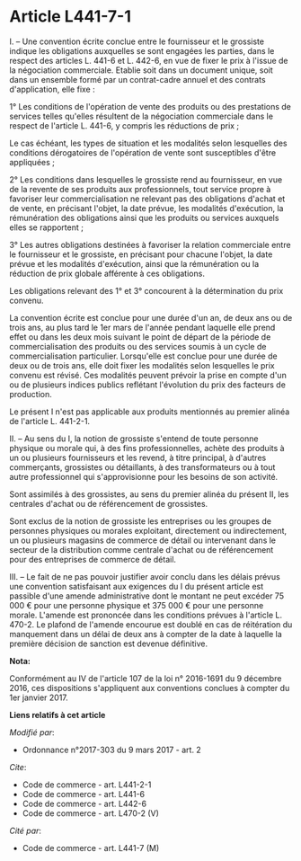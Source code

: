 # Article L441-7-1

I. – Une convention écrite conclue entre le fournisseur et le grossiste indique les obligations auxquelles se sont engagées
les parties, dans le respect des articles L. 441-6 et L. 442-6, en vue de fixer le prix à l'issue de la négociation
commerciale. Etablie soit dans un document unique, soit dans un ensemble formé par un contrat-cadre annuel et des contrats
d'application, elle fixe : 

1° Les conditions de l'opération de vente des produits ou des prestations de services telles qu'elles résultent de la
négociation commerciale dans le respect de l'article L. 441-6, y compris les réductions de prix ; 

Le cas échéant, les types de situation et les modalités selon lesquelles des conditions dérogatoires de l'opération de vente
sont susceptibles d'être appliquées ; 

2° Les conditions dans lesquelles le grossiste rend au fournisseur, en vue de la revente de ses produits aux professionnels,
tout service propre à favoriser leur commercialisation ne relevant pas des obligations d'achat et de vente, en précisant
l'objet, la date prévue, les modalités d'exécution, la rémunération des obligations ainsi que les produits ou services
auxquels elles se rapportent ; 

3° Les autres obligations destinées à favoriser la relation commerciale entre le fournisseur et le grossiste, en précisant
pour chacune l'objet, la date prévue et les modalités d'exécution, ainsi que la rémunération ou la réduction de prix globale
afférente à ces obligations. 

Les obligations relevant des 1° et 3° concourent à la détermination du prix convenu. 

La convention écrite est conclue pour une durée d'un an, de deux ans ou de trois ans, au plus tard le 1er mars de l'année
pendant laquelle elle prend effet ou dans les deux mois suivant le point de départ de la période de commercialisation des
produits ou des services soumis à un cycle de commercialisation particulier. Lorsqu'elle est conclue pour une durée de deux
ou de trois ans, elle doit fixer les modalités selon lesquelles le prix convenu est révisé. Ces modalités peuvent prévoir la
prise en compte d'un ou de plusieurs indices publics reflétant l'évolution du prix des facteurs de production. 

Le présent I n'est pas applicable aux produits mentionnés au premier alinéa de l'article L. 441-2-1. 

II. – Au sens du I, la notion de grossiste s'entend de toute personne physique ou morale qui, à des fins professionnelles,
achète des produits à un ou plusieurs fournisseurs et les revend, à titre principal, à d'autres commerçants, grossistes ou
détaillants, à des transformateurs ou à tout autre professionnel qui s'approvisionne pour les besoins de son activité. 

Sont assimilés à des grossistes, au sens du premier alinéa du présent II, les centrales d'achat ou de référencement de
grossistes. 

Sont exclus de la notion de grossiste les entreprises ou les groupes de personnes physiques ou morales exploitant,
directement ou indirectement, un ou plusieurs magasins de commerce de détail ou intervenant dans le secteur de la
distribution comme centrale d'achat ou de référencement pour des entreprises de commerce de détail. 

III. – Le fait de ne pas pouvoir justifier avoir conclu dans les délais prévus une convention satisfaisant aux exigences du I
du présent article est passible d'une amende administrative dont le montant ne peut excéder 75 000 € pour une personne
physique et 375 000 € pour une personne morale. L'amende est prononcée dans les conditions prévues à l'article L. 470-2. Le
plafond de l'amende encourue est doublé en cas de réitération du manquement dans un délai de deux ans à compter de la date à
laquelle la première décision de sanction est devenue définitive.

**Nota:**

Conformément au IV de l'article 107 de la loi n° 2016-1691 du 9 décembre 2016, ces dispositions s'appliquent aux conventions
conclues à compter du 1er janvier 2017.

**Liens relatifs à cet article**

_Modifié par_:

  - Ordonnance n°2017-303 du 9 mars 2017 - art. 2

_Cite_:

  - Code de commerce - art. L441-2-1
  - Code de commerce - art. L441-6
  - Code de commerce - art. L442-6
  - Code de commerce - art. L470-2 (V)

_Cité par_:

  - Code de commerce - art. L441-7 (M)
